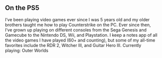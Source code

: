 ## On the PS5
I’ve been playing video games ever since I was 5 years old and my older brothers taught me how to play Counterstrike on the PC. Ever since then, I’ve grown up playing on different consoles from the Sega Genesis and Gamecube to the Nintendo DS, Wii, and Playstation. I keep a notes app of all the video games I have played (60+ and counting), but some of my all-time favorites include the RDR 2, Witcher III, and Guitar Hero III.
Currently playing: Outer Worlds
